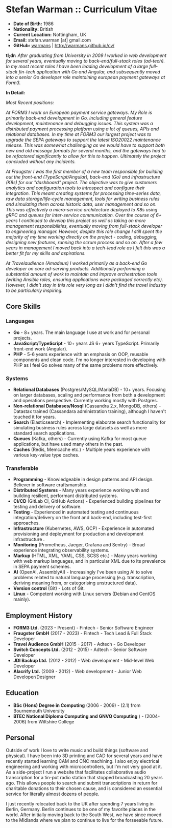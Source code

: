 Stefan Warman :: Curriculum Vitae
=====================================

* **Date of Birth:** 1986
* **Nationality:** British
* **Current Location:** Nottingham, UK
* **Email:** stefan.warman [at] gmail.com
* **GitHub:** [warmans](https://github.com/warmans) | http://warmans.github.io/cv/

**tl;dr:** *After graduating from University in 2009 I worked in web development for several years, eventually moving to back-end/full-stack roles (ad-tech). In my most recent roles I have been leading development of a large full-stack fin-tech application with Go and Angular, and subsequently moved into a senior Go developer role maintaining european payment gateways at Form3.*

**In Detail:**

*Most Recent positions:* 

*At FORM3 I work on European payment service gateways. My Role is primarily back-end development in Go, including general feature development, maintenance and debugging issues. This system was a distributed payment processing platform using a lot of queues, APIs and relational databases.*
*In my time at FORM3 our largest project was to upgrade the SEPA gateways to support the latest ISO20022 maintenance release. This was somewhat challenging as we would have to support both new and old message formats for several months, and the gateways had to be refactored significantly to allow for this to happen. Ultimately the project concluded without any incidents.*

*At Fraugster I was the first member of a new team responsible for building out the front-end (TypeScript/Angular), back-end (Go) and
infrastructure (K8s) for our "dashboard" project. The objective was to give customers analytics and configuration tools to introspect 
and configure their integration.
This meant creating systems for processing time-series data, raw data storage/life-cycle management, tools for writing business rules
and simulating them across historic data, user management and so on. This was effectively a micro-service architecture deployed to K8s using gRPC and queues for 
inter-service communication.*
*Over the course of 6+ years I continued to develop this project as well as taking on more management responsibilities,
eventually moving from full-stack developer to engineering manager. However, despite this role change
I still spent the majority of my time working directly on the project - coding, debugging, designing new features, running the 
scrum process and so on. After a few years in management I moved back into a tech-lead role as I felt this was a better fit for my skills and aspirations.*

*At Travelaudience (Amadeus) I worked primarily as a back-end Go developer on core ad-serving products. Additionally performing a substantial amount of work to maintain and improve orchestration 
tools (writing Ansible roles, ensuring applications were packaged correctly etc). However, 
I didn't stay in this role very long as I didn't find the travel industry to be particularly inspiring.*

## Core Skills

### Languages

* **Go** - 8+ years. The main language I use at work and for personal projects.
* **JavaScript/TypeScript** - 10+ years JS 6+ years TypeScript. Primarily front-end work (Angular).
* **PHP** - 5-6 years experience with an emphasis on OOP, reusable components and clean code. I'm no longer interested in developing with PHP as I feel Go solves many of the same problems more effectively.

### Systems

* **Relational Databases** (Postgres/MySQL/MariaDB) - 10+ years. Focusing on larger databases, scaling and performance from both a development and operations perspective. Currently working mostly with Postgres.
* **Non-relational Databases/Nosql** (Cassandra 2.x, MongoDB, others) - Datastax trained (Cassandara administration training), although I haven't touched it for years.
* **Search** (Elasticsearch) - Implementing elaborate search functionality for simulating business rules across large datasets as well as more standard search applications.
* **Queues** (Kafka, others) - Currently using Kafka for most queue applications, but have used many others in the past.
* **Caches** (Redis, Memcache etc.) - Multiple years experience with various key-value type caches.

### Transferable

* **Programming** - Knowledgeable in design patterns and API design. Believer in software craftsmanship.
* **Distributed Systems** - Many years experience working with and building resilient, performant distributed systems.
* **CI/CD** (GitLab CI, GitHub Actions) - Experienced building pipelines for testing and delivery of software.
* **Testing** - Experienced in automated testing and continuous integration/delivery on the front and back-end, including test-first approaches.
* **Infrastructure** (Kubernetes, AWS, GCP) - Experience in automated provisioning and deployment for production and development infrastructure .
* **Monitoring** (Prometheus, Jaeger, Grafana and Sentry) - Broad experience integrating observability systems.
* **Markup** (HTML, XML, YAML, CSS, SCSS etc.) - Many years working with web markup languages, and in particular XML due to its prevalence in SEPA payment schemes.
* **AI** (OpenAI, AssemblyAI) - Increasingly I've been using AI to solve problems related to natural language processing (e.g. transcription, deriving meaning from, or categorising unstructured data).
* **Version control** (Git) - Lots of Git.
* **Linux** - Competent working with Linux servers (Debian and CentOS mainly).

## Employment History

* **FORM3 Ltd.** (2023 - Present) - Fintech - Senior Software Engineer
* **Fraugster GmbH** (2017 - 2023) - Fintech - Tech Lead & Full Stack Developer
* **Travel Audience GmbH** (2015 - 2017) - Adtech - Go Developer 
* **Switch Concepts Ltd.** (2012 - 2015) - Adtech - Senior Software Developer
* **JDI Backup Ltd.** (2012 - 2012) - Web development - Mid-level Web Developer
* **Alacrify Ltd.** (2009 - 2012)  - Web development - Junior Web Developer/Designer

## Education

* **BSc (Hons) Degree in Computing** (2006 - 2009) - (2.1) from Bournemouth University
* **BTEC National Diploma Computing and GNVQ Computing** ) - (2004-2006) from Wiltshire College

## Personal

Outside of work I love to write music and build things (software and physical). I have been into 3D printing and CAD for several years
and have recently started learning CAM and CNC machining. I also enjoy electrical engineering and working with microcontrollers, but I'm not very good at it. 
As a side-project I run a website that facilitates collaborative audio transcription for a tin-pot radio station that
stopped broadcasting 20 years ago. This allows people to search and submit transcriptions in return for charitable donations
to their chosen cause, and is considered an essential service for literally almost dozens of people.

I just recently relocated back to the UK after spending 7 years living in Berlin, Germany. Berlin continues to be
one of my favorite places in the world. After initially moving back to the South West, we have since moved to the
Midlands where we plan to continue to live for the forseeable future.
